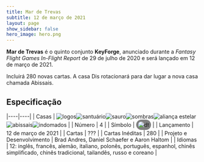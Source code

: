 ```yaml
---
title: Mar de Trevas
subtitle: 12 de março de 2021
layout: page
show_sidebar: false
hero_image: hero.png
---
```


**Mar de Trevas** é o quinto conjunto **KeyForge**, anunciado durante a _Fantasy Flight Games In-Flight Report_ de 29 de julho de 2020
e será lançado em 12 de março de 2021.

Incluirá 280 novas cartas. A casa Dis rotacionará para dar lugar a nova casa chamada Abissais.

## Especificação

|----|----|
| Casas | ![logos](https://archonarcana.com/images/thumb/c/ce/Logos.png/22px-Logos.png)![santuário](https://archonarcana.com/images/thumb/c/c7/Sanctum.png/22px-Sanctum.png)![sauro](https://archonarcana.com/images/thumb/9/9e/Saurian_P.png/22px-Saurian_P.png)![sombras](https://archonarcana.com/images/thumb/e/ee/Shadows.png/22px-Shadows.png)![aliança estelar](https://archonarcana.com/images/thumb/7/7d/Star_Alliance.png/22px-Star_Alliance.png)![abissais](https://archonarcana.com/images/thumb/1/10/Unfathomable.png/22px-Unfathomable.png)![indomados](https://archonarcana.com/images/thumb/b/bd/Untamed.png/22px-Untamed.png) |
| Número | 4 |
| Símbolo | <img src="https://archonarcana.com/images/thumb/0/03/Dt.png/19px-Dt.png" alt="dt" style="background-color: gray; border-radius: 14px; padding: 5px;"/> |
| Lançamento | 12 de março de 2021 |
| Cartas | ??? |
| Cartas Inéditas | 280 |
| Projeto e Desenvolvimento | Brad Andres, Daniel Schaefer e Aaron Haltom |
| Idiomas | 12: inglês, francês, alemão, italiano, polonês, português, espanhol, chinês simplificado, chinês tradicional, tailandês, russo e coreano |
